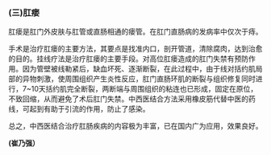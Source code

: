 ### (三)肛瘘

肛瘘是肛门外皮肤与肛管或直肠相通的瘘管。在肛门直肠病的发病率中仅次于痔。

手术是治疗肛瘘的主要方法，其要点是找准内口，剖开管道，清除腐肉，达到治愈的目的。挂线疗法是治疗肛瘘的主要手段。对高位肛瘘造成的肛门失禁有预防作用。因为管壁被线勒紧后，缺血坏死、逐渐断裂，在此过程中，由于线对括约肌局部的异物刺激，使周围组织产生炎性反应，肛门直肠环肌的断裂与组织修复同时进行，7~10天括约肌完全断裂，两断端与周围组织的粘连也已形成，固定在原位，不致回缩，从而避免了术后肛门失禁。中西医结合方法采用橡皮筋代替中医的药线，可起到有助于引流的作用，防止了感染。

总之，中西医结合治疗肛肠疾病的内容极为丰富，已在国内广为应用，效果良好。

**(崔乃强）**
